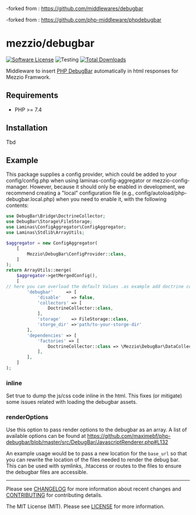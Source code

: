 
-forked from : https://github.com/middlewares/debugbar

-forked from : https://github.com/php-middleware/phpdebugbar

# mezzio/debugbar

[![Software License][ico-license]](LICENSE)
![Testing][ico-ga]
[![Total Downloads][ico-downloads]][link-downloads]

Middleware to insert [PHP DebugBar](http://phpdebugbar.com) automatically in html responses for Mezzio Framwork.

## Requirements

* PHP >= 7.4

## Installation

Tbd

## Example

This package supplies a config provider, which could be added to your config/config.php when using laminas-config-aggregator or mezzio-config-manager. However, because it should only be enabled in development, we recommend creating a "local" configuration file (e.g., config/autoload/php-debugbar.local.php) when you need to enable it, with the following contents:

```php
use DebugBar\Bridge\DoctrineCollector;
use DebugBar\Storage\FileStorage;
use Laminas\ConfigAggregator\ConfigAggregator;
use Laminas\Stdlib\ArrayUtils;

$aggregator = new ConfigAggregator(
    [
        Mezzio\DebugBar\ConfigProvider::class,
    ]
);
return ArrayUtils::merge(
    $aggregator->getMergedConfig(),
    [
// here you can overload the default Values .as example add doctrine collector or fileStorge
        'debugbar'     => [
            'disable'    => false,
            'collectors' => [
                DoctrineCollector::class,
            ],
            'storage'    => FileStorage::class,
            'storge_dir' =>'path/to-your-storge-dir'
        ],
        'dependencies' => [
            'factories' => [
                DoctrineCollector::class => \Mezzio\DebugBar\DataCollector\DoctrineCollectorFactory::class,
            ],
        ],
    ]
);
```

### inline

Set true to dump the js/css code inline in the html. This fixes (or mitigate) some issues related with loading the debugbar assets.

### renderOptions

Use this option to pass  render options to the debugbar as an array. A list of available options can be found at https://github.com/maximebf/php-debugbar/blob/master/src/DebugBar/JavascriptRenderer.php#L132

An example usage would be to pass a new location for the ``base_url`` so that you can rewrite the location of the files needed to render the debug bar. This can be used with symlinks, .htaccess or routes to the files to ensure the debugbar files are accessible.

---

Please see [CHANGELOG](CHANGELOG.md) for more information about recent changes and [CONTRIBUTING](CONTRIBUTING.md) for contributing details.

The MIT License (MIT). Please see [LICENSE](LICENSE) for more information.

[ico-version]: https://img.shields.io/packagist/v/middlewares/debugbar.svg?style=flat-square
[ico-license]: https://img.shields.io/badge/license-MIT-brightgreen.svg?style=flat-square
[ico-ga]: https://github.com/middlewares/debugbar/workflows/testing/badge.svg
[ico-downloads]: https://img.shields.io/packagist/dt/middlewares/debugbar.svg?style=flat-square

[link-packagist]: https://packagist.org/packages/middlewares/debugbar
[link-downloads]: https://packagist.org/packages/middlewares/debugbar
